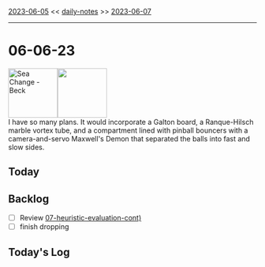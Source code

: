 [2023-06-05](daily_notes/2023-06-05) << [daily-notes](notes/daily-notes.md) >> [2023-06-07](daily_notes/2023-06-07)

---
# 06-06-23
<a href='spotify:album:69Wr9DvWfIJRTi5NUGeVTn'><img src='https://i.scdn.co/image/77e6af2be61404e22e375e9ce0d8f1ff20280eeb' alt='Sea Change - Beck' height=100></a><img src='https://imgs.xkcd.com/comics/marble_run.png' height=100>
<br>I have so many plans. It would incorporate a Galton board, a Ranque-Hilsch marble vortex tube, and a compartment lined with pinball bouncers with a camera-and-servo Maxwell's Demon that separated the balls into fast and slow sides.

## Today



## Backlog
- [ ] Review [07-heuristic-evaluation-cont)](notes/07-heuristic-evaluation-cont.md)
- [ ] finish dropping

## Today's Log
